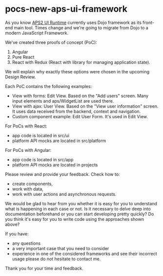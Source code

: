 # pocs-new-aps-ui-framework

As you know [APS2 UI Runtime](https://doc.apsstandard.org/7.4/api/ui/) currently uses Dojo framework as its front-end main tool.
Times change and we're going to migrate from Dojo to a modern JavaScript Framework.

We've created three proofs of concept (PoC): 
1) Angular 
2) Pure React
3) React with Redux (React with library for managing application state). 

We will explain why exactly these options were chosen in the upcoming Design Review.

Each PoC contains the following examples:
- View with forms: Edit View. Based on the "Add users" screen. Many input elements and aps/WidgetList are used there.
- View with ajax: User View. Based on the "View user information" screen. It uses data received from the backend, context and navigation.
- Custom component example: Edit User Form. It's used in Edit View.

For PoCs with React:
 - app code is located in src/ui
 - platform API mocks are located in src/platform

For PoCs with Angular:
 - app code is located in src/app
 - platform API mocks are located in projects

Please review and provide your feedback. Check how to:
 - create components,
 - work with data,
 - work with user actions and asynchronous requests.

We would be glad to hear from you whether it is easy for you to understand what is happening in each case or not. Is it necessary to delve deep into documentation beforehand or you can start developing pretty quickly? Do you think it's easy for you to write code using the approaches shown above?

If you have:
 - any questions
 - a very important case that you need to consider
 - experience in one of the considered frameworks and see their incorrect usage
please do not hesitate to contact me.

Thank you for your time and feedback.
